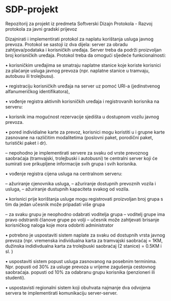 # SDP-projekt
Repozitorij za projekt iz predmeta Softverski Dizajn Protokola - Razvoj protokola za javni gradski prijevoz


Dizajnirati i implementirati protokol za naplatu korištanja usluga javnog prevoza. Protokol se sastoji iz dva
dijela: server za obradu zahtjeva/podataka i korisničkih uređaja. Server treba da podrži proizvoljan broj
korisničkih uređaja. Protokol treba da omogući sljedeće funkcionalnosti:

• korisničkim uređajima se smatraju naplatne stanice koje koriste korisnici za plaćanje usluga javnog prevoza
(npr. naplatne stanice u tramvaju, autobusu ili trolejbusu).

• registraciju korisničkih uređaja na server uz pomoć URI-a (jedinstvenog alfanumeričkog identifikatora),

• vođenje registra aktivnih korisničkih uređaja i registrovanih korisnika na serveru:

• korisnik ima mogućnost rezervacije sjedišta u dostupnom vozilu javnog prevoza.

• pored individialne karte za prevoz, korisnici mogu koristiti u i grupne karte zasnovane na različitim
modalitetima (poslovni paket, porodični paket, turistički paket i dr).

– nepohodno je implementirati servere za svaku od vrste prevoznog saobraćaja (tramvajski, trolejbuski
i autobusni) te centralni server koji će sumirati sve prikupljene informacije svih grupa i svih korisnika.

• vođenje registra cijena usluga na centralnom serveru:

– ažuriranje cjenovnika usluga,
– ažuriranje dostupnih prevoznih vozila i usluga,
– ažuriranje dustupnih kapaciteta svakog od vozila.

• korisnici prije korištanja usluge mogu registrovati proizvoljan broj grupa s tim da jedan učesnik može
pripadati više grupa

– za svaku grupu je neophodno odabrati voditelja grupa
– voditelj grupe ima pravo odstraniti članove grupe po volji
– učesnik može zahtjevati brisanje korisničkog naloga koje mora odobriti administrator

• potrebno je uspostaviti sistem naplate za svaku od dostupnih vrsta javnog prevoza (npr. vremenska
individualna karta za tramvajski saobraćaj = 1KM, dužinska indidivdualna karta za trolejbuski saobraćaj
(2 stanice) = 0.5KM i sl. )

• uspostaviti sistem popust usluga zasnovanog na posebnim terminima. Npr. popusti od 30% za usluge prevoza u vrijeme zagušenja cestovnog saobraćaja. popusti od 10% za odabranu grupu korisnika (penzioneri
ili studenti).

• uspostavisti regionalni sistem koji obuhvata najmanje dva odvojena servera te implementirati komunikaciju
server-server.
